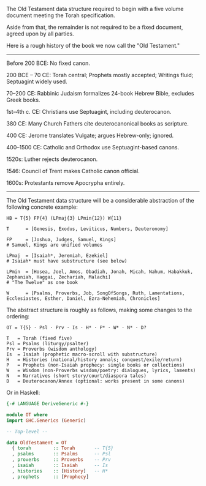 The Old Testament data structure required to begin with a five volume document meeting the Torah specification.

Aside from that, the remainder is not required to be a fixed document, agreed upon by all parties.

Here is a rough history of the book we now call the "Old Testament."

---

Before 200 BCE: No fixed canon.

200 BCE – 70 CE: Torah central; Prophets mostly accepted; Writings fluid; Septuagint widely used.

70–200 CE: Rabbinic Judaism formalizes 24-book Hebrew Bible, excludes Greek books.

1st–4th c. CE: Christians use Septuagint, including deuterocanon.

380 CE: Many Church Fathers cite deuterocanonical books as scripture.

400 CE: Jerome translates Vulgate; argues Hebrew-only; ignored.

400–1500 CE: Catholic and Orthodox use Septuagint-based canons.

1520s: Luther rejects deuterocanon.

1546: Council of Trent makes Catholic canon official.

1600s: Protestants remove Apocrypha entirely.

---

The Old Testament data structure will be a considerable abstraction of the following concrete example:

```
HB = T{5} FP{4} (LPmaj{3} LPmin{12}) W{11}

T      = [Genesis, Exodus, Leviticus, Numbers, Deuteronomy]

FP     = [Joshua, Judges, Samuel, Kings]
# Samuel, Kings are unified volumes

LPmaj  = [Isaiah*, Jeremiah, Ezekiel]
# Isaiah* must have substructure (see below)

LPmin  = [Hosea, Joel, Amos, Obadiah, Jonah, Micah, Nahum, Habakkuk, Zephaniah, Haggai, Zechariah, Malachi]
# "The Twelve" as one book

W      = [Psalms, Proverbs, Job, SongOfSongs, Ruth, Lamentations, Ecclesiastes, Esther, Daniel, Ezra-Nehemiah, Chronicles]
```


The abstract structure is roughly as follows, making some changes to the ordering:

```
OT = T{5} · Psl · Prv · Is · H* · P* · W* · N* · D?

T   = Torah (fixed five)
Psl = Psalms (liturgy/psalter)
Prv = Proverbs (wisdom anthology)
Is  = Isaiah (prophetic macro-scroll with substructure)
H   = Histories (national/history annals; conquest/exile/return)
P   = Prophets (non-Isaiah prophecy: single books or collections)
W   = Wisdom (non-Proverbs wisdom/poetry: dialogues, lyrics, laments)
N   = Narratives (short story/court/diaspora tales)
D   = Deuterocanon/Annex (optional: works present in some canons)
```

Or in Haskell:

```haskell
{-# LANGUAGE DeriveGeneric #-}

module OT where
import GHC.Generics (Generic)

-- Top-level --

data OldTestament = OT
  { torah        :: Torah       -- T{5}
  , psalms       :: Psalms      -- Psl
  , proverbs     :: Proverbs    -- Prv
  , isaiah       :: Isaiah      -- Is
  , histories    :: [History]   -- H*
  , prophets     :: [Prophecy]
```